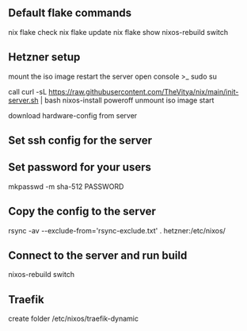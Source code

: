 ## Default flake commands

nix flake check
nix flake update
nix flake show
nixos-rebuild switch

## Hetzner setup

mount the iso image
restart the server
open console >\_
sudo su

call curl -sL https://raw.githubusercontent.com/TheVitya/nix/main/init-server.sh | bash
nixos-install
poweroff
unmount iso image
start

download hardware-config from server

## Set ssh config for the server

## Set password for your users

mkpasswd -m sha-512 PASSWORD

## Copy the config to the server

rsync -av --exclude-from='rsync-exclude.txt' . hetzner:/etc/nixos/

## Connect to the server and run build

nixos-rebuild switch

## Traefik

create folder /etc/nixos/traefik-dynamic
